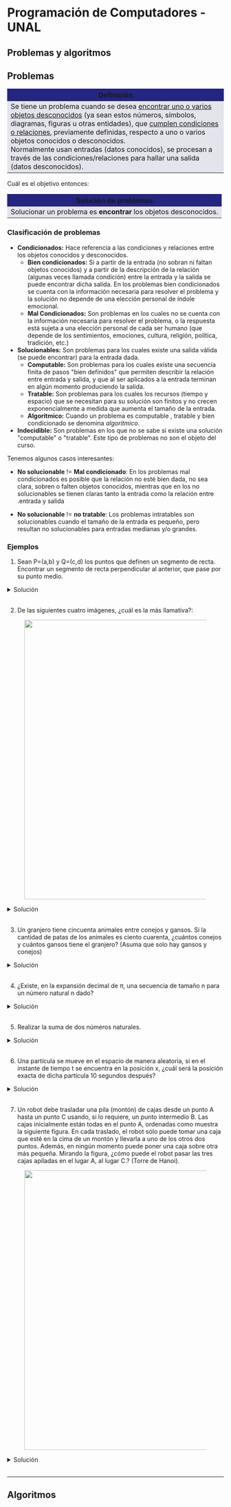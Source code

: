 # Programación de Computadores - UNAL
## Problemas y algoritmos

## Problemas

<table cellspacing="1" bgcolor="">
	<tr bgcolor="#252582">
		<th><b>Definición</b></th>
	</tr>
	<tr bgcolor="#e4e4ed">
		<td style="color:#141414">Se tiene un problema cuando se desea <u>encontrar uno o varios objetos desconocidos</u> (ya sean estos números, símbolos, diagramas, figuras u otras entidades), que <u>cumplen condiciones o relaciones</u>, previamente definidas, respecto a uno o varios objetos conocidos o desconocidos.<br>
    Normalmente usan entradas (datos conocidos), se procesan a través de las condiciones/relaciones para hallar una salida (datos desconocidos).</td>
	</tr>
</table>

Cuál es el objetivo entonces:

<table cellspacing="1" bgcolor="">
	<tr bgcolor="#252582">
		<th><b>Solución de problemas</b></th>
	</tr>
	<tr bgcolor="#e4e4ed">
		<td style="color:#141414">Solucionar un problema es <b>encontrar</b> los objetos desconocidos.</td>
	</tr>
</table>

### Clasificación de problemas
+ **Condicionados:** Hace referencia a las condiciones y relaciones entre los objetos conocidos y desconocidos.
  + **Bien condicionados:** Si a partir de la entrada (no sobran ni faltan objetos conocidos) y a partir de la descripción de la relación (algunas veces llamada condición) entre la entrada y la salida se puede encontrar dicha salida. En los problemas bien condicionados se cuenta con la información necesaria para resolver el problema y la solución no depende de una elección personal de índole emocional.
  + **Mal Condicionados:** Son problemas en los cuales no se cuenta con la información necesaria para resolver el problema, o la respuesta está sujeta a una elección personal de cada ser humano (que depende de los sentimientos, emociones, cultura, religión, política, tradición, etc.)
+ **Solucionables:** Son problemas para los cuales existe una salida válida (se
puede encontrar) para la entrada dada.
  + **Computable:** Son problemas para los cuales existe una secuencia finita de pasos "bien definidos" que permiten describir la relación entre entrada y salida, y que al ser aplicados a la entrada terminan en algún momento produciendo la salida.
  + **Tratable:** Son problemas para los cuales los recursos (tiempo y espacio) que se necesitan para su solución son finitos y no crecen exponencialmente a medida que aumenta el tamaño de la entrada.
  + **Algoritmico:** Cuando un problema es computable , tratable y bien condicionado se denomina *algorítmico*.
+ **Indecidible:** Son problemas en los que no se sabe si existe una solución "computable" o "tratable". Este tipo de problemas no son el objeto del curso.

Tenemos algunos casos interesantes:

+ **No solucionable** != **Mal condicionado**:  En los problemas mal condicionados es posible que la relación no esté bien dada, no sea clara, sobren o falten objetos conocidos, mientras que en los no solucionables se tienen claras tanto la entrada como la relación entre .entrada y salida

+ **No solucionable** != **no tratable**: Los problemas intratables son solucionables cuando el tamaño de la entrada es pequeño, pero resultan no solucionables para entradas medianas y/o grandes.

### Ejemplos

1. Sean P=(a,b) y Q=(c,d) los puntos que definen un segmento de recta.
Encontrar un segmento de recta perpendicular al anterior, que pase por su punto medio.

<details><summary>Solución</summary><p>
<table cellspacing="3" bgcolor="">
	<tr bgcolor="#">
		<th><b>Elementos conocidos</b></th>
    <th>Los puntos P y Q.</th>
	</tr>
	<tr bgcolor="#">
		<th><b>Elementos desconocidos</b></th>
    <th>Un segmento de recta.</th>
	</tr>
  <tr bgcolor="#">
		<th><b>Condiciones</b></th>
    <th>El segmento de recta debe pasar por el punto medio entre P y Q, y debe ser perpendicular a la recta trazada entre P y Q</th>
	</tr>
  <tr bgcolor="#">
		<th><b>Tipo de problema</b></th>
    <th>Solucionable - Algoritmico: 
    <br><b>Paso 1: </b> Trazar un círculo con centro en el punto P que pase por el punto Q. 
    <br><b>Paso 2: </b>Trazar un círculo con centro en el punto Q que pase por el punto P. <br><b>Paso 3: </b>Trazar un segmento de recta entre los puntos de intersección de las circunferencias trazadas en los pasos 1 y 2.</th>
	</tr>
</table>
</p></details><br>

2. De las siguientes cuatro imágenes, ¿cuál es la más llamativa?:
<div align='center'>
<figure> <img src="https://i.postimg.cc/bwwx1Wrn/image.png" alt="" width="650" height="auto"/></br>
<figcaption><b></b></figcaption></figure>
</div>

<details><summary>Solución</summary><p>
<table cellspacing="3" bgcolor="">
	<tr bgcolor="#">
		<th><b>Elementos conocidos</b></th>
    <th>Las 5 imágenes.</th>
	</tr>
	<tr bgcolor="#">
		<th><b>Elementos desconocidos</b></th>
    <th>La imagen más llamativa.</th>
	</tr>
  <tr bgcolor="#">
		<th><b>Condiciones</b></th>
    <th>La imagen buscada es la más llamativa para quien resuelve el problema.</th>
	</tr>
  <tr bgcolor="#">
		<th><b>Tipo de problema</b></th>
    <th>Solucionable - Mal condicionado <br>
    Se tiene bien detallada la entrada (las imágenes de la figura) y tener una salida (es una de las imágenes de la entrada), no se tiene una clara relación entre la entrada y la salida: la noción de llamativo depende de quien vea las imágenes y no se puede describir</th>
	</tr>
</table>
</p></details><br>

3. Un granjero tiene cincuenta animales entre conejos y gansos. Si la cantidad
de patas de los animales es ciento cuarenta, ¿cuántos conejos y cuántos gansos tiene el
granjero? (Asuma que solo hay gansos y conejos)

<details><summary>Solución</summary><p>
<table cellspacing="3" bgcolor="">
	<tr bgcolor="#">
		<th><b>Elementos conocidos</b></th>
    <th>La cantidad total de animales (50), cantidad de patas totales (150), número de patas de los gansos y número de patas de los conejos.</th>
	</tr>
	<tr bgcolor="#">
		<th><b>Elementos desconocidos</b></th>
    <th>La cantidad de conejos y la cantidad de gansos.</th>
	</tr>
  <tr bgcolor="#">
		<th><b>Condiciones</b></th>
    <th>La suma de los conejos y los gansos es igual a 50. La suma de las patas de los conejos y de los gansos es igual a 150.</th>
	</tr>
  <tr bgcolor="#">
		<th><b>Tipo de problema</b></th>
    <th>Solucionable - Algoritmico - Bien condicionado<br>
    <details><summary>Solución:</summary><p>Conejos: 20, Gansos:30</p></details></th>
	</tr>
</table>
</p></details><br>

4. ¿Existe, en la expansión decimal de π, una secuencia de tamaño n para
un número natural n dado?

<details><summary>Solución</summary><p>
<table cellspacing="3" bgcolor="">
	<tr bgcolor="#">
		<th><b>Elementos conocidos</b></th>
    <th>El número n.</th>
	</tr>
	<tr bgcolor="#">
		<th><b>Elementos desconocidos</b></th>
    <th>Un valor de verdad (falso o verdadero).</th>
	</tr>
  <tr bgcolor="#">
		<th><b>Condiciones</b></th>
    <th>Verdadero si existe en la expansión decimal de π una secuencia de tamaño n del número n, para todo número natural n, Falso en otro caso.</th>
	</tr>
  <tr bgcolor="#">
		<th><b>Tipo de problema</b></th>
    <th>Indecidible.<br>
     Este problema es indecidible por que si en el primer millón de dígitos de π no se encuentra una secuencia como la buscada, nada garantiza que en el siguiente millón de dígitos no se encuentre tal secuencia. Pero si no se encuentra en el segundo millón, nada garantiza que no se encuentre después, o no se encuentre. De esta manera no se puede decidir si existe o no existe tal secuencia.</th>
	</tr>
</table>
</p></details><br>

5. Realizar la suma de dos números naturales.

<details><summary>Solución</summary><p>
<table cellspacing="3" bgcolor="">
	<tr bgcolor="#">
		<th><b>Elementos conocidos</b></th>
    <th>Dos números naturales.</th>
	</tr>
	<tr bgcolor="#">
		<th><b>Elementos desconocidos</b></th>
    <th>Un número natural.</th>
	</tr>
  <tr bgcolor="#">
		<th><b>Condiciones</b></th>
    <th>El número desconocido debe ser igual a la suma de los dos números dados.</th>
	</tr>
  <tr bgcolor="#">
		<th><b>Tipo de problema</b></th>
    <th>Solucionable - Algoritmico.<br>
    <details><summary>Solución:</summary><p>Qué dijeron...navidad?</p></details></th> </th>
	</tr>
</table>
</p></details><br>

6. Una partícula se mueve en el espacio de manera aleatoria, si en el instante de tiempo t se encuentra en la posición x, ¿cuál será la posición exacta de dicha partícula 10 segundos después?

<details><summary>Solución</summary><p>
<table cellspacing="3" bgcolor="">
	<tr bgcolor="#">
		<th><b>Elementos conocidos</b></th>
    <th>Posición en el instante de tiempo t, lapso de tiempo transcurrido (10 s).</th>
	</tr>
	<tr bgcolor="#">
		<th><b>Elementos desconocidos</b></th>
    <th>Una posición en el espacio.</th>
	</tr>
  <tr bgcolor="#">
		<th><b>Condiciones</b></th>
    <th>La partícula se mueve en el espacio de manera aleatoria.</th>
	</tr>
  <tr bgcolor="#">
		<th><b>Tipo de problema</b></th>
    <th>No solucionable - Indecidible.<br>
    No se puede solucionar por que no existe forma de predecir la posición de la partícula, pues su movimiento es aleatorio, es decir, se mueve de manera arbitraria.</th>
	</tr>
</table>
</p></details><br>

7. Un robot debe trasladar una pila (montón) de cajas desde un punto A hasta un punto C usando, si lo requiere, un punto intermedio B. Las cajas inicialmente están todas en el punto A, ordenadas como muestra la siguiente figura. En cada traslado, el robot sólo puede tomar una caja que esté en la cima de un montón y llevarla a uno de los otros dos puntos. Además, en ningún momento puede poner una caja sobre otra más pequeña. Mirando la figura, ¿cómo puede el robot pasar las tres cajas apiladas en el lugar A, al lugar C.? (Torre de Hanoi).

<div align='center'>
<figure> <img src="https://i.postimg.cc/T3rgnxqC/image.png" alt="" width="650" height="auto"/></br>
<figcaption><b></b></figcaption></figure>
</div>

<details><summary>Solución</summary><p>
<table cellspacing="3" bgcolor="">
	<tr bgcolor="#">
		<th><b>Elementos conocidos</b></th>
    <th>Número de cajas, posición inicial y posición destino, número de lugares de
apilamiento.</th>
	</tr>
	<tr bgcolor="#">
		<th><b>Elementos desconocidos</b></th>
    <th>Una secuencia de traslados.</th>
	</tr>
  <tr bgcolor="#">
		<th><b>Condiciones</b></th>
    <th>La secuencia de traslados solicitada debe respetar las reglas enunciadas: no se puede poner una caja sobre otra más pequeña, solo se puede tomar una caja a la vez y solo la que este más arriba en una pila de cajas.</th>
	</tr>
  <tr bgcolor="#">
		<th><b>Tipo de problema</b></th>
    <th>Solucionable - Algoritmico.<br>
    Lápiz y papel para escribir los pasos de la solución.</th>
	</tr>
</table>
</p></details><br>

----------------------
## Algoritmos
